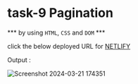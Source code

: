 # task-9 Pagination

*** by using `HTML`, `CSS` and `DOM` ***

click the below deployed URL for 
[NETLIFY](https://task-9pagination.netlify.app/)

Output :

![Screenshot 2024-03-21 174351](https://github.com/Meenajayaraj/task-9-pagination/assets/154115927/1c27c57d-d729-46a5-9735-10b70e8be789)
